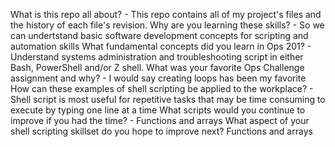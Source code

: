 What is this repo all about? - This repo contains all of my project's files and the history of each file's revision. 
Why are you learning these skills? - So we can undertstand basic software development concepts for scripting and automation skills
What fundamental concepts did you learn in Ops 201? - Understand systems administration and troubleshooting script in either Bash, PowerShell and/or Z shell.
What was your favorite Ops Challenge assignment and why? - I would say creating loops has been my favorite
How can these examples of shell scripting be applied to the workplace? - Shell script is most useful for repetitive tasks that may be time consuming to execute by typing one line at a time
What scripts would you continue to improve if you had the time? - Functions and arrays
What aspect of your shell scripting skillset do you hope to improve next? Functions and arrays 
